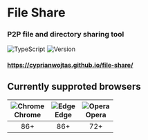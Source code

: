 # File Share
### P2P file and directory sharing tool

![TypeScript](https://badgen.net/badge/icon/typescript?icon=typescript&label)
![Version](https://badgen.net/badge/version/alpha%200.0.1/yellow)


#### https://cyprianwojtas.github.io/file-share/

## Currently supproted browsers
| ![Chrome](https://raw.githubusercontent.com/alrra/browser-logos/master/src/chrome/chrome_48x48.png)<br>Chrome | ![Edge](https://raw.githubusercontent.com/alrra/browser-logos/master/src/edge/edge_48x48.png)<br>Edge | ![Opera](https://raw.githubusercontent.com/alrra/browser-logos/master/src/opera/opera_48x48.png)<br>Opera |
|:---:|:---:|:---:|
| 86+ | 86+ | 72+ |
